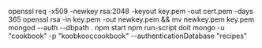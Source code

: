 openssl req -x509 -newkey rsa:2048 -keyout key.pem -out cert.pem -days 365
openssl rsa -in key.pem -out newkey.pem && mv newkey.pem key.pem
mongod --auth --dbpath .
npm start
npm run-script doit
mongo -u "cookbook" -p "koobkooccookbook" --authenticationDatabase "recipes"